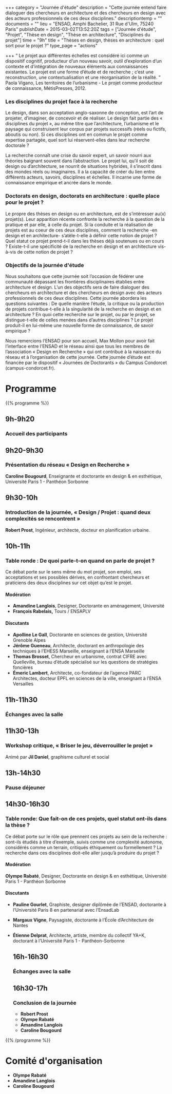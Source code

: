 +++
category = "Journée d'étude"
description = "Cette journée entend faire dialoguer des chercheurs en architecture et des chercheurs en design avec des acteurs professionnels de ces deux disciplines."
descriptiontemp = ""
documents = ""
lieu = "ENSAD, Amphi Bachelier, 31 Rue d'Ulm, 75240 Paris"
publishDate = 2015-03-02T13:52:20Z
tags = ["Journée d'étude", "Projet", "Thèse en design", "Thèse en architecture", "Disciplines du projet"]
time = "9h"
title = "Thèses en design, thèses en architecture : quel sort pour le projet ?"
type_page = "actions"

+++
“ Le projet aux différentes échelles est considéré ici comme un dispositif cognitif, producteur d’un nouveau savoir, outil d’exploration d’un contexte et d’intégration de nouveaux éléments aux connaissances existantes. Le projet est une forme d’étude et de recherche ; c’est une reconstruction, une contextualisation et une réorganisation de la réalité. ” Paola Vigano, Les territoires de l’urbanisme - Le projet comme producteur de connaissance, MétisPresses, 2012.

### Les disciplines du projet face à la recherche

Le design, dans son acceptation anglo-saxonne de conception, est l’art de projeter, d’imaginer, de concevoir et de réaliser. Le design fait partie des « disciplines du projet », au même titre que l’architecture, l’urbanisme et le paysage qui construisent leur corpus par projets successifs (réels ou fictifs, aboutis ou non). Si ces disciplines ont en commun le projet comme expertise partagée, quel sort lui réservent-elles dans leur recherche doctorale ?

La recherche connaît une crise du savoir expert, un savoir nourri aux théories baignant souvent dans l’abstraction. Le projet lui, qu’il soit de design ou d’architecture, se nourrit de situations hybrides, il s’inscrit dans des mondes réels ou imaginaires. Il a la capacité de créer du lien entre différents acteurs, savoirs, disciplines et échelles. Il incarne une forme de connaissance empirique et ancrée dans le monde.

### Doctorats en design, doctorats en architecture : quelle place pour le projet ?

Le propre des thèses en design ou en architecture, est de s’intéresser au(x) projet(s). Leur apparition récente confronte la recherche à la question de la pratique et par elle, à celle du projet. Si la conduite et la réalisation de projets est au coeur de ces deux disciplines, comment la recherche -en design et en architecture- s’atèle-t-elle à définir cette notion de projet ? Quel statut ce projet prend-t-il dans les thèses déjà soutenues ou en cours ? Existe-t-il une spécificité de la recherche en design et en architecture vis-à-vis de cette notion de projet ?

### Objectifs de la journée d'étude

Nous souhaitons que cette journée soit l’occasion de fédérer une communauté dépassant les frontières disciplinaires établies entre architecture et design. L’un des objectifs sera de faire dialoguer des chercheurs en architecture et des chercheurs en design avec des acteurs professionnels de ces deux disciplines. Cette journée abordera les questions suivantes : De quelle manière l’étude, la critique ou la production de projets contribue-t-elle à la singularité de la recherche en design et en architecture ? En quoi cette recherche sur le projet, ou par le projet, se distingue-t-elle de celles menées dans d’autres disciplines ? Le projet produit-il en lui-même une nouvelle forme de connaissance, de savoir empirique ?

Nous remercions l’ENSAD pour son accueil, Max Mollon pour avoir fait l’interface entre l’ENSAD et le réseau ainsi que tous les membres de l’association « Design en Recherche » qui ont contribué à la naissance du réseau et à l’organisation de cette journée. Cette journée d’étude est financée par le dispositif « Journées de Doctorants » du Campus Condorcet (campus-condorcet.fr).

<!-- Garder les niveaux de titres comme dans cet exemple -->

# Programme

{{% programme %}}

## 9h-9h20

### Accueil des participants

## 9h20-9h30

### Présentation du réseau « Design en Recherche »

**Caroline Bougourd**, Enseignante et doctorante en design & en esthétique, Université Paris 1 - Panthéon Sorbonne

## 9h30-10h

### Introduction de la journée, « Design / Projet : quand deux complexités se rencontrent »

**Robert Prost**, Ingénieur, architecte, docteur en planification urbaine.

## 10h-11h

### Table ronde : De quoi parle-t-on quand on parle de projet ?

Ce débat porte sur le sens même du mot projet, son emploi, ses acceptations et ses possibles dérives, en confrontant chercheurs et praticiens des deux disciplines sur cet objet qu’est le projet.

#### Modération

* **Amandine Langlois**, Designer, Doctorante en aménagement, Université
* **François Rabelais,** Tours / ENSAPLV

#### Discutants

* **Apolline Le Gall**, Doctorante en sciences de gestion, Université Grenoble Alpes
* **Jérôme Gueneau**, Architecte, doctorant en anthropologie des techniques à l’EHESS Marseille, enseignant à l’ENSA Marseille
* **Thomas Brosset**, Chercheur en urbanisme, contrat CIFRE avec Quelleville, bureau d’étude spécialisé sur les questions de stratégies foncières
* **Émeric Lambert**, Architecte, co-fondateur de l’agence PARC Architectes, docteur EPFL en sciences de la ville, enseignant à l’ENSA Versailles

## 11h-11h30

### Échanges avec la salle

## 11h30-13h

### Workshop critique, « Briser le jeu, déverrouiller le projet »

Animé par **Jil Daniel**, graphisme culturel et social

## 13h-14h30

### Pause déjeuner

## 14h30-16h30

### Table ronde: Que fait-on de ces projets, quel statut ont-ils dans la thèse ?

Ce débat porte sur le rôle que prennent ces projets au sein de la recherche : sont-ils étudiés à titre d’exemple, suivis comme une complexité autonome, considérés comme un terrain, critiqués éthiquement ou formellement ? La recherche dans ces disciplines doit-elle aller jusqu’à produire du projet ?

#### Modération

**Olympe Rabaté**, Designer, Doctorante en design & en esthétique, Université Paris 1 - Panthéon Sorbonne

#### Discutants

* **Pauline Gourlet**, Graphiste, designer diplômée de l’ENSAD, doctorante à l’Université Paris 8 en partenariat avec l’EnsadLab
* **Margaux Vigne**, Paysagiste, doctorante à l’École d’Architecture de Nantes
* **Étienne Delprat**, Architecte, artiste, membre du collectif YA+K, doctorant à l’Université Paris 1 - Panthéon-Sorbonne

  ## 16h-16h30

  ### Échanges avec la salle

  ## 16h30-17h

  ### Conclusion de la journée
  * **Robert Prost** 
  * **Olympe Rabaté**
  * **Amandine Langlois**
  * **Caroline Bougourd**

{{% /programme %}}

# Comité d'organisation

* **Olympe Rabaté**
* **Amandine Langlois**
* **Caroline Bougourd**
